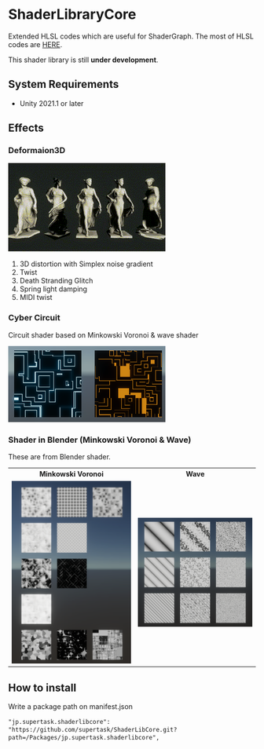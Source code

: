 # ShaderLibraryCore

Extended HLSL codes which are useful for ShaderGraph. The most of HLSL codes are [HERE](https://github.com/supertask/ShaderLibCore/tree/main/Packages/jp.supertask.shaderlibcore/Shader/Lib).

This shader library is still **under development**.


System Requirements
-------------------

- Unity 2021.1 or later

Effects
-------

### Deformaion3D

![Deformaion3D](./images/Deformaion3D.gif)


1. 3D distortion with Simplex noise gradient 
2. Twist
3. Death Stranding Glitch
4. Spring light damping
5. MIDI twist

### Cyber Circuit

Circuit shader based on Minkowski Voronoi & wave shader

<img src="./images/CyberCircuit.png" width="320px" alt = "CyberCircuit">


### Shader in Blender (Minkowski Voronoi & Wave) 

These are from Blender shader.


<table>
<tr>
	<th scope="Minkowski Voronoi">Minkowski Voronoi</th>
	<th scope="Wave">Wave</th>
</tr>
<tr>
<td><img src="./images/MinkowskiVoronoi.png" width="320px" alt = "Minkowski Voronoi"></td>
<td><img src="./images/Wave.png" width="320px" alt = "Wave"></td>
</tr>
</table>



## How to install

Write a package path on manifest.json

```
"jp.supertask.shaderlibcore": "https://github.com/supertask/ShaderLibCore.git?path=/Packages/jp.supertask.shaderlibcore",
```



